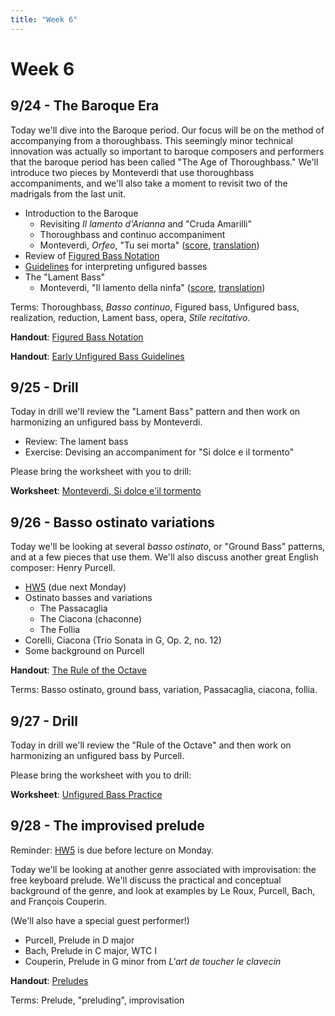 ```yaml
---
title: "Week 6"
---
```


# Week 6

## 9/24 - The Baroque Era

Today we'll dive into the Baroque period. Our focus will be on the method of
accompanying from a thoroughbass. This seemingly minor technical innovation was
actually so important to baroque composers and performers that the baroque
period has been called "The Age of Thoroughbass." We'll introduce two pieces by
Monteverdi that use thoroughbass accompaniments, and we'll also take a moment
to revisit two of the madrigals from the last unit.

* Introduction to the Baroque
  * Revisiting _Il lamento d'Arianna_ and "Cruda Amarilli"
  * Thoroughbass and continuo accompaniment
  * Monteverdi, _Orfeo_, "Tu sei morta" ([score](tu-sei-morta.pdf), [translation](/translations/tu-sei-morta.html))
* Review of [Figured Bass Notation](figured-bass-notation.pdf)
* [Guidelines](17th-c-guidelines.pdf) for interpreting unfigured basses
* The "Lament Bass"
  * Monteverdi, "Il lamento della ninfa" ([score](lamento-della-ninfa.pdf), [translation](/translations/lamento-della-ninfa.html))

Terms: Thoroughbass, _Basso continuo_, Figured bass, Unfigured bass, realization, reduction, Lament bass, opera, _Stile recitativo_.

**Handout**: [Figured Bass Notation](figured-bass-notation.pdf)

**Handout**: [Early Unfigured Bass Guidelines](17th-c-guidelines.pdf)

## 9/25 - Drill

Today in drill we'll review the "Lament Bass" pattern and then work on
harmonizing an unfigured bass by Monteverdi.

* Review: The lament bass
* Exercise: Devising an accompaniment for "Si dolce e il tormento"

Please bring the worksheet with you to drill:

**Worksheet**: [Monteverdi, Si dolce e'il tormento](worksheet-si-dolce-e-il-tormento.pdf)

## 9/26 - Basso ostinato variations

Today we'll be looking at several _basso ostinato_, or "Ground Bass" patterns,
and at a few pieces that use them. We'll also discuss another great English
composer: Henry Purcell.

* [HW5](HW-5.pdf) (due next Monday)
* Ostinato basses and variations
  * The Passacaglia
  * The Ciacona (chaconne)
  * The Follia
* Corelli, Ciacona (Trio Sonata in G, Op. 2, no. 12)
* Some background on Purcell

**Handout**: [The Rule of the Octave]("rule-of-the-octave.pdf")

Terms: Basso ostinato, ground bass, variation, Passacaglia, ciacona, follia.

## 9/27 - Drill

Today in drill we'll review the "Rule of the Octave" and then work on
harmonizing an unfigured bass by Purcell.

Please bring the worksheet with you to drill:

**Worksheet**: [Unfigured Bass Practice](worksheet-rule-of-the-octave.pdf)

## 9/28 - The improvised prelude

Reminder: [HW5](HW-5.pdf) is due before lecture on Monday.

Today we'll be looking at another genre associated with improvisation: the free
keyboard prelude. We'll discuss the practical and conceptual background of the
genre, and look at examples by Le Roux, Purcell, Bach, and François Couperin.

(We'll also have a special guest performer!)

* Purcell, Prelude in D major
* Bach, Prelude in C major, WTC I
* Couperin, Prelude in G minor from _L'art de toucher le clavecin_

**Handout**: [Preludes](preludes.pdf)

Terms: Prelude, "preluding", improvisation
